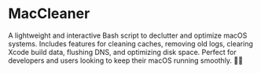 # MacCleaner
A lightweight and interactive Bash script to declutter and optimize macOS systems. Includes features for cleaning caches, removing old logs, clearing Xcode build data, flushing DNS, and optimizing disk space. Perfect for developers and users looking to keep their macOS running smoothly. 🧹✨
